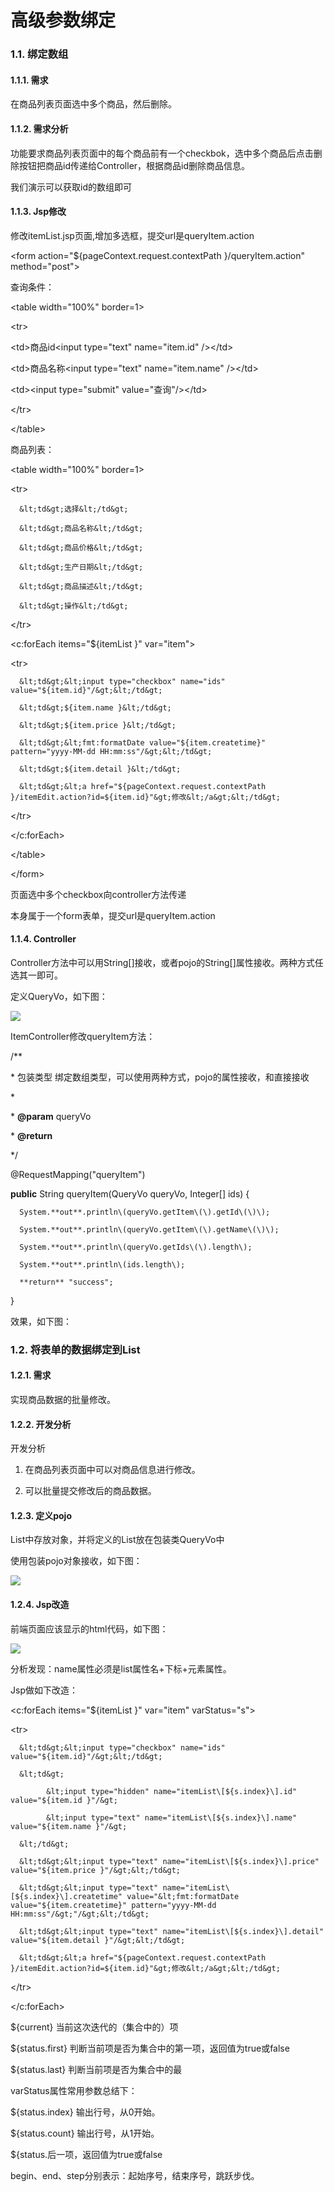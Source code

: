 # 高级参数绑定

### 1.1. 绑定数组

#### 1.1.1. 需求

在商品列表页面选中多个商品，然后删除。

#### 1.1.2. 需求分析

功能要求商品列表页面中的每个商品前有一个checkbok，选中多个商品后点击删除按钮把商品id传递给Controller，根据商品id删除商品信息。

我们演示可以获取id的数组即可

#### 1.1.3. Jsp修改

修改itemList.jsp页面,增加多选框，提交url是queryItem.action

&lt;form action="${pageContext.request.contextPath }/queryItem.action" method="post"&gt;

查询条件：

&lt;table width="100%" border=1&gt;

&lt;tr&gt;

&lt;td&gt;商品id&lt;input type="text" name="item.id" /&gt;&lt;/td&gt;

&lt;td&gt;商品名称&lt;input type="text" name="item.name" /&gt;&lt;/td&gt;

&lt;td&gt;&lt;input type="submit" value="查询"/&gt;&lt;/td&gt;

&lt;/tr&gt;

&lt;/table&gt;

商品列表：

&lt;table width="100%" border=1&gt;

&lt;tr&gt;

      &lt;td&gt;选择&lt;/td&gt;

      &lt;td&gt;商品名称&lt;/td&gt;

      &lt;td&gt;商品价格&lt;/td&gt;

      &lt;td&gt;生产日期&lt;/td&gt;

      &lt;td&gt;商品描述&lt;/td&gt;

      &lt;td&gt;操作&lt;/td&gt;

&lt;/tr&gt;

&lt;c:forEach items="${itemList }" var="item"&gt;

&lt;tr&gt;

      &lt;td&gt;&lt;input type="checkbox" name="ids" value="${item.id}"/&gt;&lt;/td&gt;

      &lt;td&gt;${item.name }&lt;/td&gt;

      &lt;td&gt;${item.price }&lt;/td&gt;

      &lt;td&gt;&lt;fmt:formatDate value="${item.createtime}" pattern="yyyy-MM-dd HH:mm:ss"/&gt;&lt;/td&gt;

      &lt;td&gt;${item.detail }&lt;/td&gt;

      &lt;td&gt;&lt;a href="${pageContext.request.contextPath }/itemEdit.action?id=${item.id}"&gt;修改&lt;/a&gt;&lt;/td&gt;

&lt;/tr&gt;

&lt;/c:forEach&gt;

&lt;/table&gt;

&lt;/form&gt;

页面选中多个checkbox向controller方法传递

本身属于一个form表单，提交url是queryItem.action

#### 1.1.4. Controller

Controller方法中可以用String\[\]接收，或者pojo的String\[\]属性接收。两种方式任选其一即可。

定义QueryVo，如下图：

![](../../../.gitbook/assets/image%20%2823%29.png)

ItemController修改queryItem方法：

/\*\*

 \* 包装类型 绑定数组类型，可以使用两种方式，pojo的属性接收，和直接接收

 \*

 \* **@param** queryVo

 \* **@return**

 \*/

@RequestMapping\("queryItem"\)

**public** String queryItem\(QueryVo queryVo, Integer\[\] ids\) {

      System.**out**.println\(queryVo.getItem\(\).getId\(\)\);

      System.**out**.println\(queryVo.getItem\(\).getName\(\)\);

      System.**out**.println\(queryVo.getIds\(\).length\);

      System.**out**.println\(ids.length\);

      **return** "success";

}

效果，如下图：

### 1.2. 将表单的数据绑定到List

#### 1.2.1. 需求

实现商品数据的批量修改。

#### 1.2.2. 开发分析

开发分析

1. 在商品列表页面中可以对商品信息进行修改。

2. 可以批量提交修改后的商品数据。

#### 1.2.3. 定义pojo

List中存放对象，并将定义的List放在包装类QueryVo中

使用包装pojo对象接收，如下图：

![](../../../.gitbook/assets/image%20%2816%29.png)

#### 1.2.4. Jsp改造

前端页面应该显示的html代码，如下图：

![](../../../.gitbook/assets/image%20%2858%29.png)

分析发现：name属性必须是list属性名+下标+元素属性。

Jsp做如下改造：

&lt;c:forEach items="${itemList }" var="item" varStatus="s"&gt;

&lt;tr&gt;

      &lt;td&gt;&lt;input type="checkbox" name="ids" value="${item.id}"/&gt;&lt;/td&gt;

      &lt;td&gt;

            &lt;input type="hidden" name="itemList\[${s.index}\].id" value="${item.id }"/&gt;

            &lt;input type="text" name="itemList\[${s.index}\].name" value="${item.name }"/&gt;

      &lt;/td&gt;

      &lt;td&gt;&lt;input type="text" name="itemList\[${s.index}\].price" value="${item.price }"/&gt;&lt;/td&gt;

      &lt;td&gt;&lt;input type="text" name="itemList\[${s.index}\].createtime" value="&lt;fmt:formatDate value="${item.createtime}" pattern="yyyy-MM-dd HH:mm:ss"/&gt;"/&gt;&lt;/td&gt;

      &lt;td&gt;&lt;input type="text" name="itemList\[${s.index}\].detail" value="${item.detail }"/&gt;&lt;/td&gt;

      &lt;td&gt;&lt;a href="${pageContext.request.contextPath }/itemEdit.action?id=${item.id}"&gt;修改&lt;/a&gt;&lt;/td&gt;

&lt;/tr&gt;

&lt;/c:forEach&gt;

${current}  当前这次迭代的（集合中的）项

${status.first}   判断当前项是否为集合中的第一项，返回值为true或false

${status.last}    判断当前项是否为集合中的最

varStatus属性常用参数总结下：

${status.index}   输出行号，从0开始。

${status.count}   输出行号，从1开始。

${status.后一项，返回值为true或false

begin、end、step分别表示：起始序号，结束序号，跳跃步伐。

